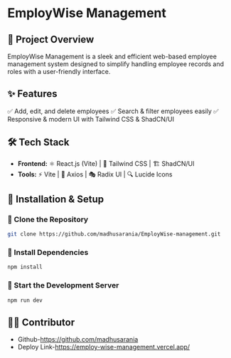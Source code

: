 # EmployWise Management

## 📌 Project Overview
EmployWise Management is a sleek and efficient web-based employee management system designed to simplify handling employee records and roles with a user-friendly interface.

## ✨ Features
✅ Add, edit, and delete employees
✅ Search & filter employees easily
✅ Responsive & modern UI with Tailwind CSS & ShadCN/UI

## 🛠 Tech Stack
- **Frontend:** ⚛️ React.js (Vite) | 🎨 Tailwind CSS | 🏗 ShadCN/UI
- **Tools:** ⚡ Vite | 🔗 Axios | 🎭 Radix UI | 🔍 Lucide Icons

## 🚀 Installation & Setup

### 🔹 Clone the Repository
```sh
git clone https://github.com/madhusarania/EmployWise-management.git
```

### 🔹 Install Dependencies
```sh
npm install
```

### 🔹 Start the Development Server
```sh
npm run dev
```


## 👨‍💻 Contributor
- Github-https://github.com/madhusarania
- Deploy Link-https://employ-wise-management.vercel.app/                 



